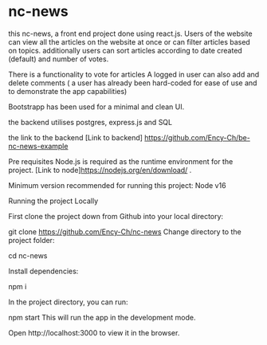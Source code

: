 # nc-news

this nc-news, 
a front end project done using react.js. Users of the website can view all the articles on the website at once or can filter articles based on topics.
additionally users can sort articles according to date created (default) and number of votes.

There is a functionality to vote for articles
A logged in user can also add and delete comments ( a user has already been hard-coded for ease of use and to demonstrate the app capabilities) 

Bootstrapp has been used for a minimal and clean UI.

the backend utilises postgres, express.js and SQL

the link to the backend [Link to backend] https://github.com/Ency-Ch/be-nc-news-example

Pre requisites
Node.js is required as the runtime environment for the project. [Link to node]https://nodejs.org/en/download/ .

Minimum version recommended for running this project: Node v16


Running the project Locally 

First clone the project down from Github into your local directory:

git clone https://github.com/Ency-Ch/nc-news
Change directory to the project folder:

cd nc-news


Install dependencies:

npm i

In the project directory, you can run:

npm start
This will run the app in the development mode.

Open http://localhost:3000 to view it in the browser.

